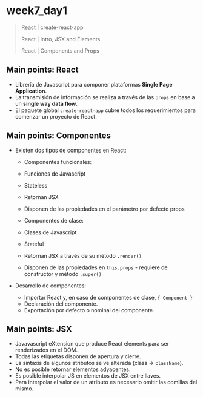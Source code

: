 # week7_day1
> React | create-react-app
>
> React | Intro, JSX and Elements
>
> React | Components and Props

## Main points: React
- Librería de Javascript para componer plataformas **Single Page Application**.
- La transmisión de información se realiza a través de las `props` en base a un **single way data flow**.
- El paquete global `create-react-app` cubre todos los requerimientos para comenzar un proyecto de React.


## Main points: Componentes
- Existen dos tipos de componentes en React:
  * Componentes funcionales:
   * Funciones de Javascript
   * Stateless
   * Retornan JSX
   * Disponen de las propiedades en el parámetro por defecto props


  * Componentes de clase:
   * Clases de Javascript
   * Stateful
   * Retornan JSX a través de su método `.render()`
   * Disponen de las propiedades en `this.props` - requiere de constructor y método `.super()`


 * Desarrollo de componentes:

   * Importar React y, en caso de componentes de clase, `{ Component }`
   * Declaración del componente.
   * Exportación por defecto o nominal del componente.


## Main points: JSX
   * Javavascript eXtension que produce React elements para ser renderizados en el DOM.
   * Todas las etiquetas disponen de apertura y cierre.
   * La sintaxis de algunos atributos se ve alterada (class -> `className`).
   * No es posible retornar elementos adyacentes.
   * Es posible interpolar JS en elementos de JSX entre llaves.
   * Para interpolar el valor de un atributo es necesario omitir las comillas del mismo.
